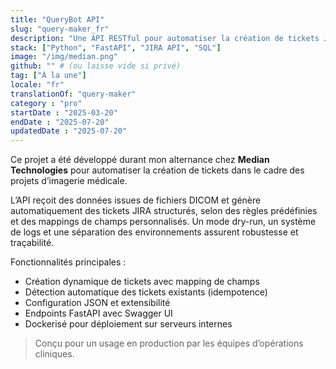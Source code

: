 ```yaml
---
title: "QueryBot API"
slug: "query-maker_fr"
description: "Une API RESTful pour automatiser la création de tickets JIRA à partir de données d’imagerie médicale. Utilisée en interne chez Median Technologies."
stack: ["Python", "FastAPI", "JIRA API", "SQL"]
image: "/img/median.png"
github: "" # (ou laisse vide si privé)
tag: ["À la une"]
locale: "fr"
translationOf: "query-maker"
category : "pro"
startDate : "2025-03-20"
endDate : "2025-07-20"
updatedDate : "2025-07-20"
---
```


Ce projet a été développé durant mon alternance chez **Median Technologies** pour automatiser la création de tickets dans le cadre des projets d’imagerie médicale.

L’API reçoit des données issues de fichiers DICOM et génère automatiquement des tickets JIRA structurés, selon des règles prédéfinies et des mappings de champs personnalisés. Un mode dry-run, un système de logs et une séparation des environnements assurent robustesse et traçabilité.

Fonctionnalités principales :

- Création dynamique de tickets avec mapping de champs
- Détection automatique des tickets existants (idempotence)
- Configuration JSON et extensibilité
- Endpoints FastAPI avec Swagger UI
- Dockerisé pour déploiement sur serveurs internes

> Conçu pour un usage en production par les équipes d’opérations cliniques.
